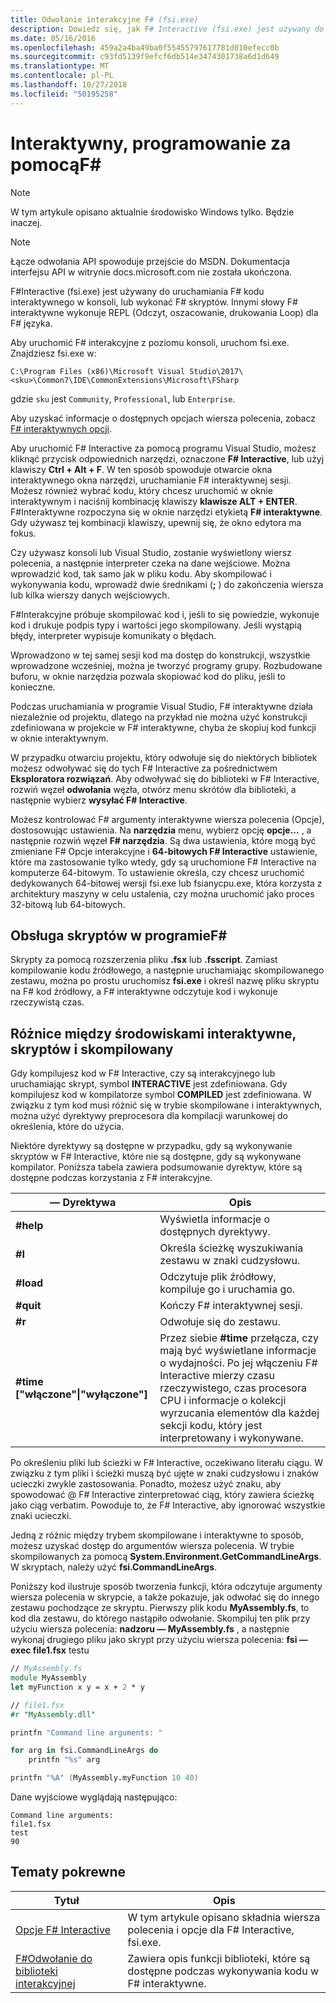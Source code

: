 ```yaml
---
title: Odwołanie interakcyjne F# (fsi.exe)
description: Dowiedz się, jak F# Interactive (fsi.exe) jest używany do uruchamiania F# kodu interaktywnego w konsoli lub wykonać F# skryptów.
ms.date: 05/16/2016
ms.openlocfilehash: 459a2a4ba49ba0f55455797617781d010efecc0b
ms.sourcegitcommit: c93fd5139f9efcf6db514e3474301738a6d1d649
ms.translationtype: MT
ms.contentlocale: pl-PL
ms.lasthandoff: 10/27/2018
ms.locfileid: "50195258"
---
```

# <a name="interactive-programming-with-f"></a>Interaktywny, programowanie za pomocąF# #

> [!NOTE]
W tym artykule opisano aktualnie środowisko Windows tylko.  Będzie inaczej.

> [!NOTE]
Łącze odwołania API spowoduje przejście do MSDN.  Dokumentacja interfejsu API w witrynie docs.microsoft.com nie została ukończona.

F#Interactive (fsi.exe) jest używany do uruchamiania F# kodu interaktywnego w konsoli, lub wykonać F# skryptów. Innymi słowy F# interaktywne wykonuje REPL (Odczyt, oszacowanie, drukowania Loop) dla F# języka.

Aby uruchomić F# interakcyjne z poziomu konsoli, uruchom fsi.exe.  Znajdziesz fsi.exe w:

```console
C:\Program Files (x86)\Microsoft Visual Studio\2017\<sku>\Common7\IDE\CommonExtensions\Microsoft\FSharp
```

gdzie `sku` jest `Community`, `Professional`, lub `Enterprise`.

Aby uzyskać informacje o dostępnych opcjach wiersza polecenia, zobacz [ F# interaktywnych opcji](../../language-reference/fsharp-interactive-options.md).

Aby uruchomić F# Interactive za pomocą programu Visual Studio, możesz kliknąć przycisk odpowiednich narzędzi, oznaczone  **F# Interactive**, lub użyj klawiszy **Ctrl + Alt + F**. W ten sposób spowoduje otwarcie okna interaktywnego okna narzędzi, uruchamianie F# interaktywnej sesji. Możesz również wybrać kodu, który chcesz uruchomić w oknie interaktywnym i naciśnij kombinację klawiszy **klawisze ALT + ENTER**. F#Interaktywne rozpoczyna się w oknie narzędzi etykietą  **F# interaktywne**. Gdy używasz tej kombinacji klawiszy, upewnij się, że okno edytora ma fokus.

Czy używasz konsoli lub Visual Studio, zostanie wyświetlony wiersz polecenia, a następnie interpreter czeka na dane wejściowe. Można wprowadzić kod, tak samo jak w pliku kodu. Aby skompilować i wykonywania kodu, wprowadź dwie średnikami (**;** ) do zakończenia wiersza lub kilka wierszy danych wejściowych.

F#Interakcyjne próbuje skompilować kod i, jeśli to się powiedzie, wykonuje kod i drukuje podpis typy i wartości jego skompilowany. Jeśli wystąpią błędy, interpreter wypisuje komunikaty o błędach.

Wprowadzono w tej samej sesji kod ma dostęp do konstrukcji, wszystkie wprowadzone wcześniej, można je tworzyć programy grupy. Rozbudowane buforu, w oknie narzędzia pozwala skopiować kod do pliku, jeśli to konieczne.

Podczas uruchamiania w programie Visual Studio, F# interaktywne działa niezależnie od projektu, dlatego na przykład nie można użyć konstrukcji zdefiniowana w projekcie w F# interaktywne, chyba że skopiuj kod funkcji w oknie interaktywnym.

W przypadku otwarciu projektu, który odwołuje się do niektórych bibliotek możesz odwoływać się do tych F# Interactive za pośrednictwem **Eksploratora rozwiązań**. Aby odwoływać się do biblioteki w F# Interactive, rozwiń węzeł **odwołania** węzła, otwórz menu skrótów dla biblioteki, a następnie wybierz **wysyłać F# Interactive**.

Możesz kontrolować F# argumenty interaktywne wiersza polecenia (Opcje), dostosowując ustawienia. Na **narzędzia** menu, wybierz opcję **opcje...** , a następnie rozwiń węzeł  **F# narzędzia**. Są dwa ustawienia, które mogą być zmieniane F# Opcje interakcyjne i **64-bitowych F# Interactive** ustawienie, które ma zastosowanie tylko wtedy, gdy są uruchomione F# Interactive na komputerze 64-bitowym. To ustawienie określa, czy chcesz uruchomić dedykowanych 64-bitowej wersji fsi.exe lub fsianycpu.exe, która korzysta z architektury maszyny w celu ustalenia, czy można uruchomić jako proces 32-bitową lub 64-bitowych.


## <a name="scripting-with-f"></a>Obsługa skryptów w programieF# #
Skrypty za pomocą rozszerzenia pliku **.fsx** lub **.fsscript**. Zamiast kompilowanie kodu źródłowego, a następnie uruchamiając skompilowanego zestawu, można po prostu uruchomisz **fsi.exe** i określ nazwę pliku skryptu na F# kod źródłowy, a F# interaktywne odczytuje kod i wykonuje rzeczywistą czas.


## <a name="differences-between-the-interactive-scripting-and-compiled-environments"></a>Różnice między środowiskami interaktywne, skryptów i skompilowany
Gdy kompilujesz kod w F# Interactive, czy są interakcyjnego lub uruchamiając skrypt, symbol **INTERACTIVE** jest zdefiniowana. Gdy kompilujesz kod w kompilatorze symbol **COMPILED** jest zdefiniowana. W związku z tym kod musi różnić się w trybie skompilowane i interaktywnych, można użyć dyrektywy preprocesora dla kompilacji warunkowej do określenia, które do użycia.

Niektóre dyrektywy są dostępne w przypadku, gdy są wykonywanie skryptów w F# Interactive, które nie są dostępne, gdy są wykonywane kompilator. Poniższa tabela zawiera podsumowanie dyrektyw, które są dostępne podczas korzystania z F# interakcyjne.

|— Dyrektywa|Opis|
|---------|-----------|
|**#help**|Wyświetla informacje o dostępnych dyrektywy.|
|**#I**|Określa ścieżkę wyszukiwania zestawu w znaki cudzysłowu.|
|**#load**|Odczytuje plik źródłowy, kompiluje go i uruchamia go.|
|**#quit**|Kończy F# interaktywnej sesji.|
|**#r**|Odwołuje się do zestawu.|
|**#time ["włączone"&#124;"wyłączone"]**|Przez siebie **#time** przełącza, czy mają być wyświetlane informacje o wydajności. Po jej włączeniu F# Interactive mierzy czasu rzeczywistego, czas procesora CPU i informacje o kolekcji wyrzucania elementów dla każdej sekcji kodu, który jest interpretowany i wykonywane.|

Po określeniu pliki lub ścieżki w F# Interactive, oczekiwano literału ciągu. W związku z tym pliki i ścieżki muszą być ujęte w znaki cudzysłowu i znaków ucieczki zwykle zastosowania. Ponadto, możesz użyć znaku, aby spowodować @ F# Interactive zinterpretować ciąg, który zawiera ścieżkę jako ciąg verbatim. Powoduje to, że F# Interactive, aby ignorować wszystkie znaki ucieczki.

Jedną z różnic między trybem skompilowane i interaktywne to sposób, możesz uzyskać dostęp do argumentów wiersza polecenia. W trybie skompilowanych za pomocą **System.Environment.GetCommandLineArgs**. W skryptach, należy użyć **fsi.CommandLineArgs**.

Poniższy kod ilustruje sposób tworzenia funkcji, która odczytuje argumenty wiersza polecenia w skrypcie, a także pokazuje, jak odwołać się do innego zestawu pochodzące ze skryptu. Pierwszy plik kodu **MyAssembly.fs**, to kod dla zestawu, do którego nastąpiło odwołanie. Skompiluj ten plik przy użyciu wiersza polecenia: **nadzoru — MyAssembly.fs** , a następnie wykonaj drugiego pliku jako skrypt przy użyciu wiersza polecenia: **fsi — exec file1.fsx** testu

```fsharp
// MyAssembly.fs
module MyAssembly
let myFunction x y = x + 2 * y
```

```fsharp
// file1.fsx
#r "MyAssembly.dll"

printfn "Command line arguments: "

for arg in fsi.CommandLineArgs do
    printfn "%s" arg

printfn "%A" (MyAssembly.myFunction 10 40)
```

Dane wyjściowe wyglądają następująco:

```
Command line arguments: 
file1.fsx
test
90
```

## <a name="related-topics"></a>Tematy pokrewne

|Tytuł|Opis|
|-----|-----------|
|[Opcje F# Interactive](../../language-reference/fsharp-interactive-options.md)|W tym artykule opisano składnia wiersza polecenia i opcje dla F# Interactive, fsi.exe.|
|[F#Odwołanie do biblioteki interakcyjnej](https://msdn.microsoft.com/visualfsharpdocs/conceptual/fsharp-interactive-library-reference)|Zawiera opis funkcji biblioteki, które są dostępne podczas wykonywania kodu w F# interaktywne.|
